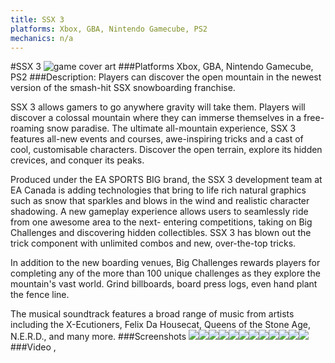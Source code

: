 ```yaml
---
title: SSX 3
platforms: Xbox, GBA, Nintendo Gamecube, PS2
mechanics: n/a
---
```

#SSX 3
![game cover art](//images.igdb.com/igdb/image/upload/t_cover_big/k0jnhvj8zk3ungmorkwa.jpg "Logo Title Text 1")
###Platforms
Xbox, GBA, Nintendo Gamecube, PS2
###Description:
Players can discover the open mountain in the newest version of the smash-hit SSX snowboarding franchise. 
 
SSX 3 allows gamers to go anywhere gravity will take them. Players will discover a colossal mountain where they can immerse themselves in a free-roaming snow paradise. The ultimate all-mountain experience, SSX 3 features all-new events and courses, awe-inspiring tricks and a cast of cool, customisable characters. Discover the open terrain, explore its hidden crevices, and conquer its peaks. 
 
Produced under the EA SPORTS BIG brand, the SSX 3 development team at EA Canada is adding technologies that bring to life rich natural graphics such as snow that sparkles and blows in the wind and realistic character shadowing. A new gameplay experience allows users to seamlessly ride from one awesome area to the next- entering competitions, taking on Big Challenges and discovering hidden collectibles. SSX 3 has blown out the trick component with unlimited combos and new, over-the-top tricks. 
 
In addition to the new boarding venues, Big Challenges rewards players for completing any of the more than 100 unique challenges as they explore the mountain's vast world. Grind billboards, board press logs, even hand plant the fence line. 
 
The musical soundtrack features a broad range of music from artists including the X-Ecutioners, Felix Da Housecat, Queens of the Stone Age, N.E.R.D., and many more.
###Screenshots
<a target="_blank" href="//images.igdb.com/igdb/image/upload/t_cover_big/aibmefasbmhs9tqg7gs4.jpg"><img src="//images.igdb.com/igdb/image/upload/t_thumb/aibmefasbmhs9tqg7gs4.jpg"/></a><a target="_blank" href="//images.igdb.com/igdb/image/upload/t_cover_big/yxzkoi3pnvxkg7b5xdh3.jpg"><img src="//images.igdb.com/igdb/image/upload/t_thumb/yxzkoi3pnvxkg7b5xdh3.jpg"/></a><a target="_blank" href="//images.igdb.com/igdb/image/upload/t_cover_big/qaaqogxdczgb2w8ourna.jpg"><img src="//images.igdb.com/igdb/image/upload/t_thumb/qaaqogxdczgb2w8ourna.jpg"/></a><a target="_blank" href="//images.igdb.com/igdb/image/upload/t_cover_big/j3scaoqaptf465kgsg6d.jpg"><img src="//images.igdb.com/igdb/image/upload/t_thumb/j3scaoqaptf465kgsg6d.jpg"/></a><a target="_blank" href="//images.igdb.com/igdb/image/upload/t_cover_big/zjbxyfm7c2tsaowf0u4u.jpg"><img src="//images.igdb.com/igdb/image/upload/t_thumb/zjbxyfm7c2tsaowf0u4u.jpg"/></a><a target="_blank" href="//images.igdb.com/igdb/image/upload/t_cover_big/y5lvp5zoji8rdhbasjqs.jpg"><img src="//images.igdb.com/igdb/image/upload/t_thumb/y5lvp5zoji8rdhbasjqs.jpg"/></a><a target="_blank" href="//images.igdb.com/igdb/image/upload/t_cover_big/yyxyir2kfpymgnslywn2.jpg"><img src="//images.igdb.com/igdb/image/upload/t_thumb/yyxyir2kfpymgnslywn2.jpg"/></a><a target="_blank" href="//images.igdb.com/igdb/image/upload/t_cover_big/szgmhnuri2gsr8pzulae.jpg"><img src="//images.igdb.com/igdb/image/upload/t_thumb/szgmhnuri2gsr8pzulae.jpg"/></a><a target="_blank" href="//images.igdb.com/igdb/image/upload/t_cover_big/uihzpcsnrgagyw9cydra.jpg"><img src="//images.igdb.com/igdb/image/upload/t_thumb/uihzpcsnrgagyw9cydra.jpg"/></a><a target="_blank" href="//images.igdb.com/igdb/image/upload/t_cover_big/wuiez4gxdysmihmb5per.jpg"><img src="//images.igdb.com/igdb/image/upload/t_thumb/wuiez4gxdysmihmb5per.jpg"/></a><a target="_blank" href="//images.igdb.com/igdb/image/upload/t_cover_big/ekhcyojcsyw5nbrsxlce.jpg"><img src="//images.igdb.com/igdb/image/upload/t_thumb/ekhcyojcsyw5nbrsxlce.jpg"/></a><a target="_blank" href="//images.igdb.com/igdb/image/upload/t_cover_big/j01erstsr0q3gy59rwyq.jpg"><img src="//images.igdb.com/igdb/image/upload/t_thumb/j01erstsr0q3gy59rwyq.jpg"/></a>
###Video
,
